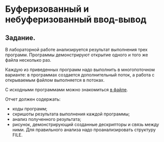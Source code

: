 # Буферизованный и небуферизованный ввод-вывод

## Задание.
В лабораторной работе анализируется результат выполнения трех программ. Программы
демонстрируют открытие одного и того же файла несколько раз.

Каждую из приведенных программ надо выполнить в многопоточном варианте: в программах
создается дополнительный поток, а работа с открываемым файлом выполняется в потоках.

С исходными программами можно знакомиться [в файле](https://github.com/DeadlyHunter38/bmstu_sem_6_os/blob/master/lab_05/task/Лаб_%20работа5_open()_2022.pdf). 

Отчет должен содержать:
*  коды программ;
* скришоты результата выполнения каждой программы;
* анализ полученного результата;
* рисунок, демонстрирующий созданные дескрипторы и связь между ними.
Для правильного анализа надо проанализировать структуру FILE.